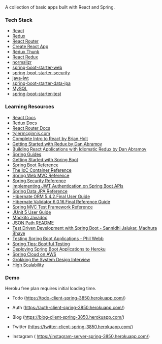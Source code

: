 A collection of basic apps built with React and Spring.

### Tech Stack

- [React](https://reactjs.org/)
- [Redux](http://redux.js.org/)
- [React Router](https://reacttraining.com/react-router/web/guides/quick-start)
- [Create React App](https://github.com/facebook/create-react-app)
- [Redux Thunk](https://github.com/gaearon/redux-thunk)
- [React Redux](https://github.com/reduxjs/react-redux)
- [normalizr](https://github.com/paularmstrong/normalizr)
- [spring-boot-starter-web](https://mvnrepository.com/artifact/org.springframework.boot/spring-boot-starter-web)
- [spring-boot-starter-security](https://mvnrepository.com/artifact/org.springframework.boot/spring-boot-starter-security)
- [java-jwt](https://mvnrepository.com/artifact/com.auth0/java-jwt)
- [spring-boot-starter-data-jpa](https://mvnrepository.com/artifact/org.springframework.boot/spring-boot-starter-data-jpa)
- [MySQL](https://www.mysql.com/)
- [spring-boot-starter-test](https://mvnrepository.com/artifact/org.springframework.boot/spring-boot-starter-test)

### Learning Resources

- [React Docs](https://reactjs.org/)
- [Redux Docs](http://redux.js.org/)
- [React Router Docs](https://reacttraining.com/react-router/web/guides/quick-start)
- [tylermcginnis.com](https://tylermcginnis.com/)
- [Complete Intro to React by Brian Holt](https://frontendmasters.com/courses/react/)
- [Getting Started with Redux by Dan Abramov](https://egghead.io/courses/getting-started-with-redux)
- [Building React Applications with Idiomatic Redux by Dan Abramov](https://egghead.io/courses/building-react-applications-with-idiomatic-redux)
- [Spring Guides](https://spring.io/guides)
- [Getting Started with Spring Boot](https://www.youtube.com/watch?v=sbPSjI4tt10)
- [Spring Boot Reference](https://docs.spring.io/spring-boot/docs/2.1.4.RELEASE/reference/htmlsingle/)
- [The IoC Container Reference](https://docs.spring.io/spring-framework/docs/current/spring-framework-reference/core.html#beans)
- [Spring Web MVC Reference](https://docs.spring.io/spring/docs/5.1.6.RELEASE/spring-framework-reference/web.html#mvc)
- [Spring Security Reference](https://docs.spring.io/spring-security/site/docs/5.2.0.BUILD-SNAPSHOT/reference/htmlsingle/)
- [Implementing JWT Authentication on Spring Boot APIs](https://auth0.com/blog/implementing-jwt-authentication-on-spring-boot/)
- [Spring Data JPA Reference](https://docs.spring.io/spring-data/jpa/docs/2.1.6.RELEASE/reference/html/)
- [Hibernate ORM 5.4.2.Final User Guide](http://docs.jboss.org/hibernate/orm/5.4/userguide/html_single/Hibernate_User_Guide.html)
- [Hibernate Validator 6.0.16.Final Reference Guide](https://docs.jboss.org/hibernate/stable/validator/reference/en-US/html_single/)
- [Spring MVC Test Framework Reference](https://docs.spring.io/spring/docs/5.1.6.RELEASE/spring-framework-reference/testing.html#spring-mvc-test-framework)
- [JUnit 5 User Guide](https://junit.org/junit5/docs/current/user-guide/)
- [Mockito Javadoc](https://static.javadoc.io/org.mockito/mockito-core/2.27.0/org/mockito/Mockito.html)
- [JSON Path README](https://github.com/json-path/JsonPath)
- [Test Driven Development with Spring Boot - Sannidhi Jalukar, Madhura Bhave](https://www.youtube.com/watch?v=s9vt6UJiHg4&t=2711s)
- [Testing Spring Boot Applications - Phil Webb](https://www.youtube.com/watch?v=QjaoAWLlGGs)
- [Spring Tips: Bootiful Testing](https://www.youtube.com/watch?v=lTSJCr7xdbM)
- [Deploying Spring Boot Applications to Heroku](https://devcenter.heroku.com/articles/deploying-spring-boot-apps-to-heroku)
- [Spring Cloud on AWS](https://www.youtube.com/watch?v=Qq3CTHRLEwc)
- [Grokking the System Design Interview](https://www.educative.io/collection/5668639101419520/5649050225344512)
- [High Scalability](http://highscalability.com/)

### Demo

Heroku free plan requires initial loading time.

- Todo (https://todo-client-spring-3850.herokuapp.com/)

- Auth (https://auth-client-spring-3850.herokuapp.com/)

- Blog (https://blog-client-spring-3850.herokuapp.com/)

- Twitter (https://twitter-client-spring-3850.herokuapp.com/)

- Instagram ( https://instagram-server-spring-3850.herokuapp.com/)
